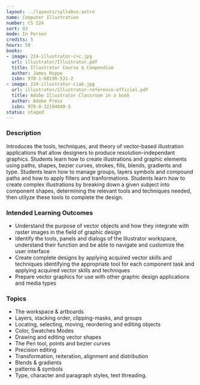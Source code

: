 ```yaml
---
layout: ../layouts/syllabus.astro
name: Computer Illustration
number: CS 224
sort: 03
mode: In Person
credits: 5
hours: 50
books:
- image: 224-illustrator-c+c.jpg
  url: illustrator/Illustrator.pdf
  title: Illustrator Course & Compendium
  author: James Hoppe
  isbn: 978-1-68198-531-2
- image: 224-illustrator-ciab.jpg
  url: illustrator/illustrator-reference-official.pdf
  title: Adobe Illustrator Classroom in a book
  author: Adobe Press
  isbn: 978-0-32194949-5
status: staged
---
```

<!-- Done! Bloomsburg Approved! -->

### Description
Introduces the tools, techniques, and theory of vector-based illustration applications that allow designers to produce resolution-independant graphics. Students learn how to create illustrations and graphic elements using paths, shapes, bezier curves, strokes, fills, blends, gradients and type. Students learn how to manage groups, layers symbols and compound paths and how to apply filters and tranformations. Students learn how to create complex illustrations by breaking down a given subject into component shapes, determining the relevant tools and techniques needed, then utilyze these tools to complete the design.

### Intended Learning Outcomes
* Understand the purpose of vector objects and how they integrate with raster images in the field of graphic design
* Identify the tools, panels and dialogs of the Illustrator workspace, understand their function and be able to navigate and customize the user interface
* Create complete designs by applying acquired vector skills and techniques identifying the appropriate tool for each component task and  applying acquired vector skills and techniques
* Prepare vector graphics for use with other graphic design applications and media types

### Topics
* The workspace & artboards
* Layers, stacking order, clipping-masks, and groups
* Locating, selecting, moving, reordering and editing objects
* Color, Swatches Modes
* Drawing and editing vector shapes
* The Pen tool, points and bezier curves
* Precision editing
* Transformation, reiteration, alignment and distribution
* Blends & gradients
* patterns & symbols
* Type, character and paragraph styles, text threading.